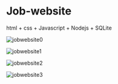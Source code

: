 # Job-website
html + css + Javascript + Nodejs + SQLite


![jobwebsite0](https://github.com/devjustino/Job-website/assets/106841967/47dd99a9-cf37-45b7-946f-9fc6f9a880a0)

![jobwebsite1](https://github.com/devjustino/Job-website/assets/106841967/7a82878a-a938-407e-9747-7e60b4dcfcfd)

![jobwebsite2](https://github.com/devjustino/Job-website/assets/106841967/badd3600-ce10-413e-8ef4-dea053b97d51)

![jobwebsite3](https://github.com/devjustino/Job-website/assets/106841967/5735ad30-30ac-4e92-8a16-fd1cae3a5ec5)

